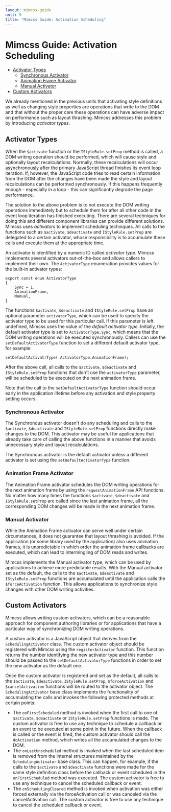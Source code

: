 ```yaml
---
layout: mimcss-guide
unit: 9
title: "Mimcss Guide: Activation Scheduling"
---
```


# Mimcss Guide: Activation Scheduling

- [Activator Types](#activator-types)
  - [Synchronous Activator](#synchronous-activator)
  - [Animation Frame Activator](#animation-frame-activator)
  - [Manual Activator](#manual-activator)
- [Custom Activators](#custom-activators)

We already mentioned in the previous units that activating style definitions as well as changing style properties are operations that write to the DOM and that without the proper care these operations can have adverse impact on performance such as layout thrashing. Mimcss addresses this problem by introducing *activator types*.

## Activator Types
When the `$activate` function or the `IStyleRule.setProp` method is called, a DOM writing operation should be performed, which will cause style and optionally layout recalculations. Normally, these recalculations will occur asynchronously after the primary JavaScript thread finishes its event loop iteration. If, however, the JavaScript code tries to read certain information from the DOM after the changes have been made the style and layout recalculations can be performed synchronously. If this happens frequently enough - especially in a loop - this can significantly degrade the page performance.

The solution to the above problem is to not execute the DOM writing operations immediately but to schedule them for after all other code in the event loop iteration has finished executing. There are several techniques for doing this and different component libraries can provide different solutions. Mimcss uses *activators* to implement scheduling techniques. All calls to the functions such as `$activate`, `$deactivate` and `IStyleRule.setProp` are delegated to a certain activator, whose responsibility is to accumulate these calls and execute them at the appropriate time.

An activator is identified by a numeric ID called *activator type*. Mimcss implements several activators out-of-the-box and allows callers to implement their own. The `ActivatorType` enumeration provides values for the built-in activator types:

```tsx
export const enum ActivatorType
{
	Sync = 1,
	AnimationFrame,
	Manual,
}
```

The functions `$activate`, `$deactivate` and `IStyleRule.setProp` have an optional parameter `activatorType`, which can be used to specify the activator type to be used for this particular call. If this parameter is left undefined, Mimcss uses the value of the *default activator type*. Initially, the default activator type is set to `ActivatorType.Sync`, which means that the DOM writing operations will be executed synchronously. Callers can use the `setDefaultActivatorType` function to set a different default activator type, for example:

```tsx
setDefaultActivatrType( ActivatorType.AnimationFrame);
```

After the above call, all calls to the `$activate`, `$deactivate` and `IStyleRule.setProp` functions that don't use the `activatorType` parameter, will be scheduled to be executed on the next animation frame.

Note that the call to the `setDefaultActivatorType` function should occur early in the application lifetime before any activation and style property setting occurs.

### Synchronous Activator
The Synchronous activator doesn't do any scheduling and calls to the `$activate`, `$deactivate` and `IStyleRule.setProp` functions directly make changes to the DOM. This activator may be useful for applications that already take care of calling the above functions in a manner that avoids unnecessary style and layout recalculations.

The Synchronous activator is the default activator unless a different activator is set using the `setDefaultActivatorType` function.


### Animation Frame Activator
The Animation Frame activator schedules the DOM writing operations for the next animation frame by using the `requestAnimationFrame` API functions. No matter how many times the functions `$activate`, `$deactivate` and `IStyleRule.setProp` are called since the last animation frame, all the corresponding DOM changes will be made in the next animation frame.

### Manual Activator
While the Animation Frame activator can serve well under certain circumstances, it does not guarantee that layout thrashing is avoided. If the application (or some library used by the application) also uses animation frames, it is unpredictable in which order the animation frame callbacks are executed, which can lead to intermingling of DOM reads and writes.

Mimcss implements the Manual activator type, which can be used by applications to achieve more predictable results. With the Manual activator set as the default, the calls to the `$activate`, `$deactivate` and `IStyleRule.setProp` functions are accumulated until the application calls the `$forceActivation` function. This allows applications to synchronize style changes with other DOM writing activities.

## Custom Activators
Mimcss allows writing custom activators, which can be a reasonable approach for component authoring libraries or for applications that have a particular way of synchronizing DOM writing operations.

A custom activator is a JavaScript object that derives from the `SchedulingActivator` class. The custom activator object should be registered with Mimcss using the `registerActivator` function. This function returns the number identifying the new activator type and this number should be passed to the `setDefaultActivatorType` functions in order to set the new activator as the default one.

Once the custom activator is registered and set as the default, all calls to the `$activate`, `$deactivate`, `IStyleRule.setProp`, `$forceActivation` and `$cancelActivation` functions will be routed to the activator object. The `SchedulingActivator` base class implements the functionality of accumulating the calls and invokes the following protected methods at certain points:

- The `onFirstScheduled` method is invoked when the first call to one of `$activate`, `$deactivate` or `IStyleRule.setProp` functions is made. The custom activator is free to use any technique to schedule a callback or an event to be executed at some point in the future. When the callback is called or the event is fired, the custom activator should call the `doActivation` method, which writes all the accumulated changes to the DOM.
- The `onLastUnscheduled` method is invoked when the last scheduled item is removed from the internal structures maintained by the `SchedulingActivator` base class. This can happen, for example, if the calls to the `$activate` and `$deactivate` functions were made for the same style definition class before the callback or event scheduled in the `onFirstScheduled` method was executed. The custom activator is free to use any technique to cancel the scheduled callback or event.
- The `onSchedulingCleared` method is invoked when activation was either forced externally via the forceActivation call or was canceled via the cancelActivation call. The custom activator is free to use any technique to cancel the scheduled callback or event.




